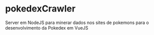 # pokedexCrawler
Server em NodeJS para minerar dados nos sites de pokemons para o desenvolvimento da Pokedex em VueJS

